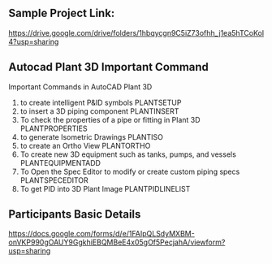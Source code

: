 ## Sample Project Link:

https://drive.google.com/drive/folders/1hbqycgn9C5iZ73ofhh_j1ea5hTCoKol4?usp=sharing

## Autocad Plant 3D Important Command

Important Commands in AutoCAD Plant 3D

1.	to create intelligent P&ID symbols
PLANTSETUP
2.	to insert a 3D piping component
PLANTINSERT
3.	To check the properties of a pipe or fitting in Plant 3D
PLANTPROPERTIES
4.	to generate Isometric Drawings
PLANTISO
5.	to create an Ortho View
PLANTORTHO
6.	To create new 3D equipment such as tanks, pumps, and vessels
PLANTEQUIPMENTADD
7.	To Open the Spec Editor to modify or create custom piping specs
PLANTSPECEDITOR
8.	To get PID into 3D Plant Image
PLANTPIDLINELIST


## Participants Basic Details

https://docs.google.com/forms/d/e/1FAIpQLSdyMXBM-onVKP990gOAUY9GgkhiEBQMBeE4x05gOf5PecjahA/viewform?usp=sharing
